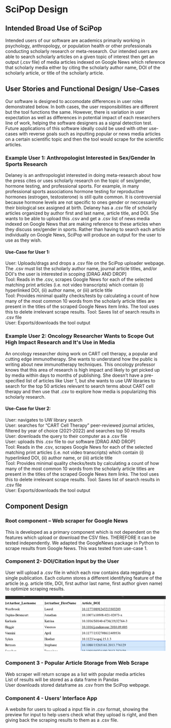 #  SciPop Design

## Intended Broad Use of SciPop
Intended users of our software are academics primarily working in psychology, anthropology, or population health or other professionals conducting scholarly research or meta-research. Our intended users are able to search scholarly articles on a given topic of interest then get an output (.csv file) of media articles indexed on Google News which reference that scholarly media either by citing the scholarly author name, DOI of the scholarly article, or title of the scholarly article. 

## User Stories and Functional Design/ Use-Cases
Our software is designed to accomodate differences in user roles demonstrated below. In both cases, the user responsibilities are different but the tool functions the same. However, there is variation in user expectation as well as differences in potential impact of each researchers line of work, helping the software designers as a signal detection test. Future applications of this software ideally could be used with other use-cases with reverse goals such as inputting popular or news media articles on a certain scientific topic and then the tool would scrape for the scientific articles. 

### Example User 1: Anthropologist Interested in Sex/Gender In Sports Research 
Delaney is an anthropologist interested in doing meta-research about how the press cites or uses scholarly research on the topic of sex/gender, hormone testing, and professional sports. For example, in many professional sports associations hormone testing for reproductive hormones (estrogen, testosterone) is still quite common. It is controversial because hormone levels are not specific to ones gender or neccessarily their biological sex assigned at birth. Delaney has a .csv file of scholarly articles organized by author first and last name, article title, and DOI. She wants to be able to upload this .csv and get a .csv list of news media indexed on Google News that are making reference to these articles when they discuss sex/gender in sports. Rather than having to search each article individually on Google News, SciPop will produce an output for the user to use as they wish. 

#### Use-Case for User 1:
User: Uploads/drags and drops a .csv file on the SciPop uploader webpage. The .csv must list the scholarly author name, journal article titles, and/or DOI's the user is interested in scoping [DRAG AND DROP]  
Tool: Reads in the .csv, scrapes Google News for each of the selected matching print articles (i.e. not video transcripts) which contain (i) hyperlinked DOI, (ii) author name, or (iii) article title  
Tool: Provides minimal quality checks/tests by calculating a count of how many of the most common 10 words from the scholarly article titles are present in the titles of the scraped Google News item links. The tool uses this to delete irrelevant scrape results. 
Tool: Saves list of search results in .csv file  
User: Exports/downloads the tool output 

### Example User 2: Oncology Researcher Wants to Scope Out High Impact Research and It's Use in Media 
An oncology researcher doing work on CART cell therapy, a popular and cutting edge immunotherapy. She wants to understand how the public is writing about new immunotherapy techniques. This oncology professor knows that this area of research is high impact and likely to get picked up by media within days to months of publishing. She doesn't have a pre-specified list of articles like User 1, but she wants to use UW libraries to search for the top 50 articles relevant to search terms about CART cell therapy and then use that .csv to explore how media is popularizing this scholarly research. 

#### Use-Case for User 2:
User:  navigates to UW library search  
User: searches for “CART Cell Therapy” peer-reviewed journal articles, filtered by year of choice (2021-2022) and searches top 50 results  
User: downloads the query to their computer as a .csv file  
User: uploads this .csv file to our software [DRAG AND DROP]  
Tool: Reads in the .csv, scrapes Google News for each of the selected matching print articles (i.e. not video transcripts) which contain (i) hyperlinked DOI, (ii) author name, or (iii) article title  
Tool: Provides minimal quality checks/tests by calculating a count of how many of the most common 10 words from the scholarly article titles are present in the titles of the scraped Google News item links. The tool uses this to delete irrelevant scrape results. 
Tool: Saves list of search results in .csv file  
User: Exports/downloads the tool output 


## Component Design

### Root component – Web scraper for Google News
This is developed as a primary component which is not dependent on the features which upload or download the CSV files. THEREFORE it can be tested independently. We adapted the GoogleNews package in Python to scrape results from Google News. This was tested from use-case 1. 


### Component 2- DOI/Citation Input by the User
User will upload a .csv file in which each row contains data regarding a single publication. Each column stores a different identifying feature of the article (e.g. article title, DOI, first author last name, first author given name) to optimize scraping results. 

![Image](https://github.com/ishikar-04/CSE583-Project/blob/main/IMAGE/Screengrab%20Tech%20Spec.png?raw=true)

### Component 3 - Popular Article Storage from Web Scrape 
Web scraper will return scrape as a list with popular media articles  
List of results will be stored as a data frame in Pandas  
User downloads stored dataframe as .csv from the SciPop webpage. 

### Component 4 - Users’ Interface App
A website for users to upload a input file in .csv format, showing the preview for input to help users check what they upload is right, and then giving back the scraping results to them as a .csv file.
